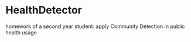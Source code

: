 # HealthDetector
homework of a second year student. apply Community Detection in public health usage

